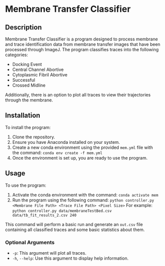 # Membrane Transfer Classifier

## Description
Membrane Transfer Classifier is a program designed to process membrane and trace identification data from membrane transfer images that have been processed through ImageJ. The program classifies traces into the following categories:
- Docking Event
- Central Channel Abortive
- Cytoplasmic Fibril Abortive
- Successful
- Crossed Midline

Additionally, there is an option to plot all traces to view their trajectories through the membrane.

## Installation

To install the program:

1. Clone the repository.
2. Ensure you have Anaconda installed on your system.
3. Create a new conda environment using the provided `mem.yml` file with the command: `conda env create -f mem.yml`
4. Once the environment is set up, you are ready to use the program.

## Usage

To use the program:

1. Activate the conda environment with the command: `conda activate mem`
2. Run the program using the following command:
`python controller.py <Membrane File Path> <Trace File Path> <Pixel Size>`
For example:
`python controller.py data/membraneTestBed.csv data/tb_fit_results_2.csv 240`

This command will perform a basic run and generate an `out.csv` file containing all classified traces and some basic statistics about them.

### Optional Arguments

- `-p`: This argument will plot all traces.
- `-h`, `--help`: Use this argument to display help information.
